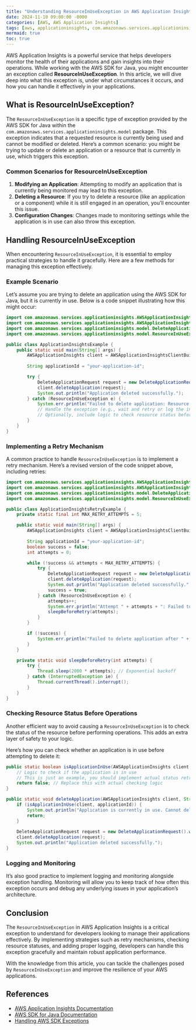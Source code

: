 ```yaml
---
title: "Understanding ResourceInUseException in AWS Application Insights"
date: 2024-11-10 09:00:00 -0000
categories: [AWS, AWS Application Insights]
tags: [aws, applicationinsights, com.amazonaws.services.applicationinsights.model]
mermaid: true
toc: true
---
```



AWS Application Insights is a powerful service that helps developers monitor the health of their applications and gain insights into their operations. While working with the AWS SDK for Java, you might encounter an exception called **ResourceInUseException**. In this article, we will dive deep into what this exception is, under what circumstances it occurs, and how you can handle it effectively in your applications.

## What is ResourceInUseException?

The `ResourceInUseException` is a specific type of exception provided by the AWS SDK for Java within the `com.amazonaws.services.applicationinsights.model` package. This exception indicates that a requested resource is currently being used and cannot be modified or deleted. Here’s a common scenario: you might be trying to update or delete an application or a resource that is currently in use, which triggers this exception.

### Common Scenarios for ResourceInUseException

1. **Modifying an Application**: Attempting to modify an application that is currently being monitored may lead to this exception.
2. **Deleting a Resource**: If you try to delete a resource (like an application or a component) while it is still engaged in an operation, you’ll encounter this issue.
3. **Configuration Changes**: Changes made to monitoring settings while the application is in use can also throw this exception.

## Handling ResourceInUseException

When encountering `ResourceInUseException`, it is essential to employ practical strategies to handle it gracefully. Here are a few methods for managing this exception effectively.

### Example Scenario

Let’s assume you are trying to delete an application using the AWS SDK for Java, but it is currently in use. Below is a code snippet illustrating how this might occur:

```java
import com.amazonaws.services.applicationinsights.AWSApplicationInsights;
import com.amazonaws.services.applicationinsights.AWSApplicationInsightsClientBuilder;
import com.amazonaws.services.applicationinsights.model.DeleteApplicationRequest;
import com.amazonaws.services.applicationinsights.model.ResourceInUseException;

public class ApplicationInsightsExample {
    public static void main(String[] args) {
        AWSApplicationInsights client = AWSApplicationInsightsClientBuilder.defaultClient();
        
        String applicationId = "your-application-id";

        try {
            DeleteApplicationRequest request = new DeleteApplicationRequest().withResourceId(applicationId);
            client.deleteApplication(request);
            System.out.println("Application deleted successfully.");
        } catch (ResourceInUseException e) {
            System.err.println("Failed to delete application: Resource is currently in use.");
            // Handle the exception (e.g., wait and retry or log the incident)
            // Optionally, include logic to check resource status before retrying.
        }
    }
}
```

### Implementing a Retry Mechanism

A common practice to handle `ResourceInUseException` is to implement a retry mechanism. Here’s a revised version of the code snippet above, including retries:

```java
import com.amazonaws.services.applicationinsights.AWSApplicationInsights;
import com.amazonaws.services.applicationinsights.AWSApplicationInsightsClientBuilder;
import com.amazonaws.services.applicationinsights.model.DeleteApplicationRequest;
import com.amazonaws.services.applicationinsights.model.ResourceInUseException;

public class ApplicationInsightsRetryExample {
    private static final int MAX_RETRY_ATTEMPTS = 5;

    public static void main(String[] args) {
        AWSApplicationInsights client = AWSApplicationInsightsClientBuilder.defaultClient();
        
        String applicationId = "your-application-id";
        boolean success = false;
        int attempts = 0;

        while (!success && attempts < MAX_RETRY_ATTEMPTS) {
            try {
                DeleteApplicationRequest request = new DeleteApplicationRequest().withResourceId(applicationId);
                client.deleteApplication(request);
                System.out.println("Application deleted successfully.");
                success = true;
            } catch (ResourceInUseException e) {
                attempts++;
                System.err.println("Attempt " + attempts + ": Failed to delete application due to resource being in use. Retrying...");
                sleepBeforeRetry(attempts);
            }
        }

        if (!success) {
            System.err.println("Failed to delete application after " + MAX_RETRY_ATTEMPTS + " attempts.");
        }
    }

    private static void sleepBeforeRetry(int attempts) {
        try {
            Thread.sleep(2000 * attempts); // Exponential backoff
        } catch (InterruptedException ie) {
            Thread.currentThread().interrupt();
        }
    }
}
```

### Checking Resource Status Before Operations

Another efficient way to avoid causing a `ResourceInUseException` is to check the status of the resource before performing operations. This adds an extra layer of safety to your logic.

Here’s how you can check whether an application is in use before attempting to delete it:

```java
public static boolean isApplicationInUse(AWSApplicationInsights client, String applicationId) {
    // Logic to check if the application is in use
    // This is just an example, you should implement actual status retrieval.
    return false; // Replace this with actual checking logic
}

public static void deleteApplication(AWSApplicationInsights client, String applicationId) {
    if (isApplicationInUse(client, applicationId)) {
        System.out.println("Application is currently in use. Cannot delete.");
        return;
    }
    
    DeleteApplicationRequest request = new DeleteApplicationRequest().withResourceId(applicationId);
    client.deleteApplication(request);
    System.out.println("Application deleted successfully.");
}
```

### Logging and Monitoring

It’s also good practice to implement logging and monitoring alongside exception handling. Monitoring will allow you to keep track of how often this exception occurs and debug any underlying issues in your application’s architecture.

## Conclusion

The `ResourceInUseException` in AWS Application Insights is a critical exception to understand for developers looking to manage their applications effectively. By implementing strategies such as retry mechanisms, checking resource statuses, and adding proper logging, developers can handle this exception gracefully and maintain robust application performance.

With the knowledge from this article, you can tackle the challenges posed by `ResourceInUseException` and improve the resilience of your AWS applications.

## References
- [AWS Application Insights Documentation](https://docs.aws.amazon.com/application-insights/latest/userguide/what-is.html)
- [AWS SDK for Java Documentation](https://docs.aws.amazon.com/sdk-for-java/latest/developer-guide/home.html)
- [Handling AWS SDK Exceptions](https://aws.amazon.com/blogs/developer/handling-exceptions-in-aws-sdk-for-java/)